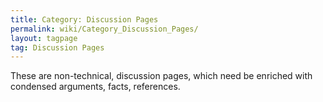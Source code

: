 ```yaml
---
title: Category: Discussion Pages
permalink: wiki/Category_Discussion_Pages/
layout: tagpage
tag: Discussion Pages
---
```


These are non-technical, discussion pages, which need be enriched with
condensed arguments, facts, references.

